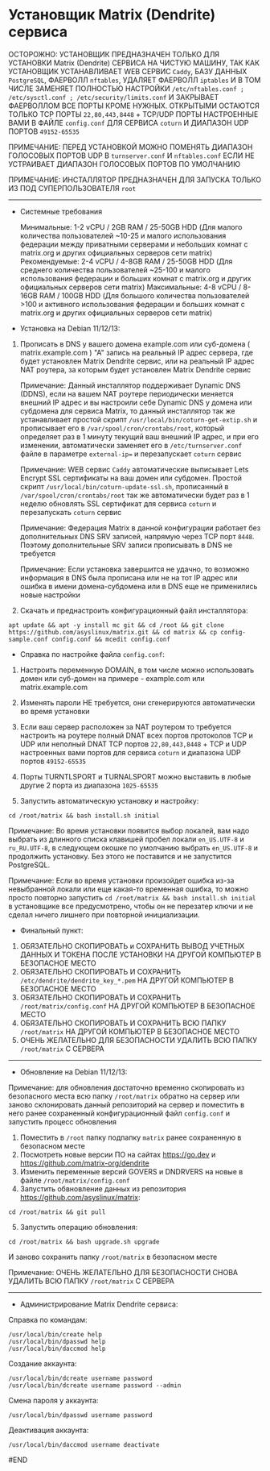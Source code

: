 # Установщик Matrix (Dendrite) сервиса

ОСТОРОЖНО: УСТАНОВЩИК ПРЕДНАЗНАЧЕН ТОЛЬКО ДЛЯ УСТАНОВКИ Matrix (Dendrite) СЕРВИСА НА ЧИСТУЮ МАШИНУ, ТАК КАК УСТАНОВЩИК УСТАНАВЛИВАЕТ WEB CЕРВИС `Caddy`, БАЗУ ДАННЫХ `PostgreSQL`, ФАЕРВОЛЛ `nftables`, УДАЛЯЕТ ФАЕРВОЛЛ `iptables` И В ТОМ ЧИСЛЕ ЗАМЕНЯЕТ ПОЛНОСТЬЮ НАСТРОЙКИ `/etc/nftables.conf ; /etc/sysctl.conf ; /etc/security/limits.conf`
И ЗАКРЫВАЕТ ФАЕРВОЛЛОМ ВСЕ ПОРТЫ КРОМЕ НУЖНЫХ. ОТКРЫТЫМИ ОСТАЮТСЯ ТОЛЬКО TCP ПОРТЫ `22,80,443,8448` + TCP/UDP ПОРТЫ НАСТРОЕННЫЕ ВАМИ В ФАЙЛЕ `config.conf` ДЛЯ СЕРВИСА `coturn` И ДИАПАЗОН UDP ПОРТОВ `49152-65535`

ПРИМЕЧАНИЕ: ПЕРЕД УСТАНОВКОЙ МОЖНО ПОМЕНЯТЬ ДИАПАЗОН ГОЛОСОВЫХ ПОРТОВ UDP В `turnserver.conf` И `nftables.conf` ЕСЛИ НЕ УСТРАИВАЕТ ДИАПАЗОН ГОЛОСОВЫХ ПОРТОВ ПО УМОЛЧАНИЮ

ПРИМЕЧАНИЕ: ИНСТАЛЛЯТОР ПРЕДНАЗНАЧЕН ДЛЯ ЗАПУСКА ТОЛЬКО ИЗ ПОД СУПЕРПОЛЬЗОВАТЕЛЯ `root`

---------------------------------------------------------------------------------------------------

- Системные требования

  Минимальные: 1-2 vCPU / 2GB RAM / 25-50GB HDD (Для малого количества пользователей ~10-25 и малого использования федерации между приватными серверами и небольших комнат с matrix.org и других официальных серверов сети matrix)
  Рекомендуемые: 2-4 vCPU / 4-8GB RAM / 25-50GB HDD (Для среднего количества пользователей ~25-100 и малого использования федерации и больших комнат с matrix.org и других официальных серверов сети matrix)
  Максимальные: 4-8 vCPU / 8-16GB RAM / 100GB HDD (Для большого количества пользователей >100 и активного использования федерации и больших комнат с matrix.org и других официальных серверов сети matrix)

- Установка на Debian 11/12/13:

1. Прописать в DNS у вашего домена example.com или суб-домена ( matrix.example.com ) "А" запись на реальный IP адрес сервера, где будет установлен Matrix Dendrite сервис, или на реальный IP адрес NAT роутера, за которым будет установлен Matrix Dendrite сервис

   Примечание: Данный инсталлятор поддерживает Dynamic DNS (DDNS), если на вашем NAT роутере периодически меняется внешний IP адрес и вы настроили себе Dynamic DNS у домена или субдомена для сервиса Matrix,
то данный инсталлятор так же устанавливает простой скрипт `/usr/local/bin/coturn-get-extip.sh` и прописывает его в `/var/spool/cron/crontabs/root`, который определяет раз в 1 минуту текущий ваш внешний IP адрес,
и при его изменении, автоматически заменяет его в `/etc/turnserver.conf` файле в параметре `external-ip=` и перезапускает `coturn` сервис

   Примечание: WEB сервис `Caddy` автоматические выписывает Lets Encrypt SSL сертификаты на ваш домен или субдомен. Простой скрипт `/usr/local/bin/coturn-update-ssl.sh`, прописанный в `/var/spool/cron/crontabs/root` так же автоматически будет раз в 1 неделю обновлять SSL сертификат для сервиса `coturn` и перезапускать `coturn` сервис

   Примечание: Федерация Matrix в данной конфигурации работает без дополнительных DNS SRV записей, напрямую через TCP порт `8448`. Поэтому дополнительные SRV записи прописывать в DNS не требуется

   Примечание: Если установка завершится не удачно, то возможно информация в DNS была прописана или не на тот IP адрес или ошибка в имени домена-субдомена или в DNS еще не применились новые настройки

2. Скачать и преднастроить конфигурационный файл инсталлятора:

```
apt update && apt -y install mc git && cd /root && git clone https://github.com/asyslinux/matrix.git && cd matrix && cp config-sample.conf config.conf && mcedit config.conf
```

- Справка по настройке файла `config.conf`:

1. Настроить переменную DOMAIN, в том числе можно использовать домен или суб-домен на примере - example.com или matrix.example.com
2. Изменять пароли НЕ требуется, они сгенерируются автоматически во время установки
3. Если ваш сервер расположен за NAT роутером то требуется настроить на роутере полный DNAT всех портов протоколов TCP и UDP или неполный DNAT TCP портов `22,80,443,8448` + TCP и UDP настроенных вами портов для сервиса `coturn` и диапазона UDP портов `49152-65535`
4. Порты TURNTLSPORT и TURNALSPORT можно выставить в любые другие 2 порта из диапазона `1025-65535`

5. Запустить автоматическую установку и настройку:

```
cd /root/matrix && bash install.sh initial
```

Примечание: Во время установки появится выбор локалей, вам надо выбрать из длинного списка клавишей пробел локали `en_US.UTF-8` и `ru_RU.UTF-8`,
в следующем окошке по умолчанию выбрать `en_US.UTF-8` и продолжить установку. Без этого не поставится и не запустится PostgreSQL.

Примечание: Если во время установки произойдет ошибка из-за невыбранной локали или еще какая-то временная ошибка, то можно просто повторно запустить `cd /root/matrix && bash install.sh initial`
в установщике все предусмотрено, чтобы он не перезатер ключи и не сделал ничего лишнего при повторной инициализации.

- Финальный пункт:

1. ОБЯЗАТЕЛЬНО СКОПИРОВАТЬ и СОХРАНИТЬ ВЫВОД УЧЕТНЫХ ДАННЫХ И ТОКЕНА ПОСЛЕ УСТАНОВКИ НА ДРУГОЙ КОМПЬЮТЕР В БЕЗОПАСНОЕ МЕСТО
2. ОБЯЗАТЕЛЬНО СКОПИРОВАТЬ И СОХРАНИТЬ `/etc/dendrite/dendrite_key_*.pem` НА ДРУГОЙ КОМПЬЮТЕР В БЕЗОПАСНОЕ МЕСТО
3. ОБЯЗАТЕЛЬНО СКОПИРОВАТЬ И СОХРАНИТЬ `/root/matrix/config.conf` НА ДРУГОЙ КОМПЬЮТЕР В БЕЗОПАСНОЕ МЕСТО
4. ОБЯЗАТЕЛЬНО СКОПИРОВАТЬ И СОХРАНИТЬ ВСЮ ПАПКУ `/root/matrix` НА ДРУГОЙ КОМПЬЮТЕР В БЕЗОПАСНОЕ МЕСТО
5. ОЧЕНЬ ЖЕЛАТЕЛЬНО ДЛЯ БЕЗОПАСНОСТИ УДАЛИТЬ ВСЮ ПАПКУ `/root/matrix` С СЕРВЕРА

---------------------------------------------------------------------------------------------------

- Обновление на Debian 11/12/13:

Примечание: для обновления достаточно временно скопировать из безопасного места всю папку `/root/matrix` обратно на сервер
или заново склонировать данный репозиторий на сервер и поместить в него ранее сохраненный конфигурационный файл `config.conf`
и запустить процесс обновления

1. Поместить в `/root` папку подпапку `matrix` ранее сохраненную в безопасном месте
2. Посмотреть новые версии ПО на сайтах https://go.dev и https://github.com/matrix-org/dendrite
3. Изменить переменные версий GOVERS и DNDRVERS на новые в файле `/root/matrix/config.conf`
4. Запустить обвновление данных из репозитория https://github.com/asyslinux/matrix:

```
cd /root/matrix && git pull
```

5. Запустить операцию обновления:

```
cd /root/matrix && bash upgrade.sh upgrade
```

И заново сохранить папку `/root/matrix` в безопасном месте

Примечание: ОЧЕНЬ ЖЕЛАТЕЛЬНО ДЛЯ БЕЗОПАСНОСТИ СНОВА УДАЛИТЬ ВСЮ ПАПКУ `/root/matrix` С СЕРВЕРА

---------------------------------------------------------------------------------------------------

- Администрирование Matrix Dendrite сервиса:

Справка по командам:

```
/usr/local/bin/create help
/usr/local/bin/dpasswd help
/usr/local/bin/daccmod help
```

Создание аккаунта:

```
/usr/local/bin/dcreate username password
/usr/local/bin/dcreate username password --admin
```

Смена пароля у аккаунта:

```
/usr/local/bin/dpasswd username password
```

Деактивация аккаунта:

```
/usr/local/bin/daccmod username deactivate
```

#END